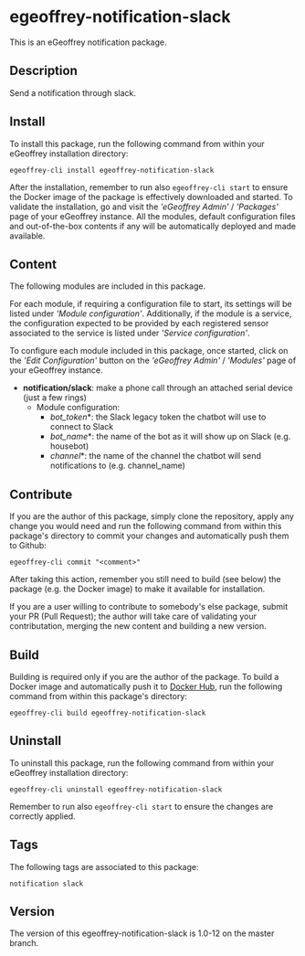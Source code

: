 # egeoffrey-notification-slack

This is an eGeoffrey notification package.

## Description

Send a notification through slack.

## Install

To install this package, run the following command from within your eGeoffrey installation directory:
```
egeoffrey-cli install egeoffrey-notification-slack
```
After the installation, remember to run also `egeoffrey-cli start` to ensure the Docker image of the package is effectively downloaded and started.
To validate the installation, go and visit the *'eGeoffrey Admin'* / *'Packages'* page of your eGeoffrey instance. All the modules, default configuration files and out-of-the-box contents if any will be automatically deployed and made available.
## Content

The following modules are included in this package.

For each module, if requiring a configuration file to start, its settings will be listed under *'Module configuration'*. Additionally, if the module is a service, the configuration expected to be provided by each registered sensor associated to the service is listed under *'Service configuration'*.

To configure each module included in this package, once started, click on the *'Edit Configuration'* button on the *'eGeoffrey Admin'* / *'Modules'* page of your eGeoffrey instance.
- **notification/slack**: make a phone call through an attached serial device (just a few rings)
  - Module configuration:
    - *bot_token**: the Slack legacy token the chatbot will use to connect to Slack
    - *bot_name**: the name of the bot as it will show up on Slack (e.g. housebot)
    - *channel**: the name of the channel the chatbot will send notifications to (e.g. channel_name)

## Contribute

If you are the author of this package, simply clone the repository, apply any change you would need and run the following command from within this package's directory to commit your changes and automatically push them to Github:
```
egeoffrey-cli commit "<comment>"
```
After taking this action, remember you still need to build (see below) the package (e.g. the Docker image) to make it available for installation.

If you are a user willing to contribute to somebody's else package, submit your PR (Pull Request); the author will take care of validating your contributation, merging the new content and building a new version.

## Build

Building is required only if you are the author of the package. To build a Docker image and automatically push it to [Docker Hub](https://hub.docker.com/r/egeoffrey/egeoffrey-notification-slack), run the following command from within this package's directory:
```
egeoffrey-cli build egeoffrey-notification-slack
```

## Uninstall

To uninstall this package, run the following command from within your eGeoffrey installation directory:
```
egeoffrey-cli uninstall egeoffrey-notification-slack
```
Remember to run also `egeoffrey-cli start` to ensure the changes are correctly applied.
## Tags

The following tags are associated to this package:
```
notification slack
```

## Version

The version of this egeoffrey-notification-slack is 1.0-12 on the master branch.
